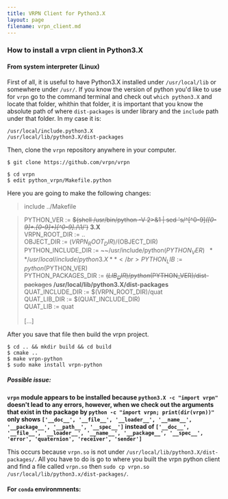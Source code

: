```yaml
---
title: VRPN Client for Python3.X
layout: page
filename: vrpn_client.md
--- 
```


### How to install a vrpn client in Python3.X

#### From system interpreter (Linux)

First of all, it is useful to have Python3.X installed under `/usr/local/lib` or somewhere under `/usr/`. If you know the version of python you'd like to use for `vrpn` go to the command terminal and check out `which python3.X` and locate that folder, whithin that folder,  it is important that you know the absolute path of where `dist-packages` is under library and the `include` path under that folder. In my case it is: 

```
/usr/local/include.python3.X
/usr/local/lib/python3.X/dist-packages
```

Then, clone the `vrpn` repository anywhere in your computer. 

```
$ git clone https://github.com/vrpn/vrpn
```

```
$ cd vrpn
$ edit python_vrpn/Makefile.python
```

Here you are going to make the following changes: 

> include ../Makefile</br>

> PYTHON_VER := ~~$(shell /usr/bin/python -V 2>&1 | sed 's/^[^0-9]*\([0-9]\+.[0-9]\+\)[^0-9].*/\1/')~~ **3.X** </br>
> VRPN_ROOT_DIR := ..</br>
> OBJECT_DIR := $(VRPN_ROOT_DIR)/$(OBJECT_DIR)</br>
> PYTHON_INCLUDE_DIR := ~~/usr/include/python$(PYTHON_VER)~~ **/usr/local/include/python3.X**</br>
> PYTHON_LIB := python$(PYTHON_VER)</br>
> PYTHON_PACKAGES_DIR := ~~$(LIB_DIR)/python$(PYTHON_VER)/dist-packages~~ **/usr/local/lib/python3.X/dist-packages**</br>
> QUAT_INCLUDE_DIR := $(VRPN_ROOT_DIR)/quat</br>
> QUAT_LIB_DIR := $(QUAT_INCLUDE_DIR)</br>
> QUAT_LIB := quat</br>
> </br>
> [...]</br>

After you save that file then build the vrpn project. 

```
$ cd .. && mkdir build && cd build
$ cmake ..
$ make vrpn-python
$ sudo make install vrpn-python
```

##### Possible issue: 

**`vrpn` module appears to be installed because `python3.X -c "import vrpn"` doesn't lead to any errors, however, when we check out the arguments that exist in the package by `python -c "import vrpn; print(dir(vrpn))"` only shows `['__doc__', '__file__', '__loader__', '__name__', '__package__', '__path__', '__spec__']` instead of `['__doc__', '__file__', '__loader__', '__name__', '__package__', '__spec__', 'error', 'quaternion', 'receiver', 'sender']
`**  

This occurs because `vrpn.so` is not under `/usr/local/lib/python3.X/dist-packages/`. All you have to do is go to where you built the vrpn python client and find a file called `vrpn.so` then `sudo cp vrpn.so /usr/local/lib/python3.x/dist-packages/`.

#### For `conda` environmnents:

